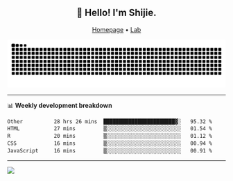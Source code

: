 <h2 align="center">👋 Hello! I'm Shijie.</h2>
<p align="center">
  <a href="https://xu-shi-jie.github.io"> Homepage</a> •
  <a href="https://onodalab.ees.hokudai.ac.jp"> Lab </a>
</p>

![Snake animation](https://github.com/xu-shi-jie/xu-shi-jie/blob/output/github-snake.svg)


-------

📊 **Weekly development breakdown**
<!--START_SECTION:waka-->

```txt
Other          28 hrs 26 mins  ███████████████████████▓░   95.32 %
HTML           27 mins         ▒░░░░░░░░░░░░░░░░░░░░░░░░   01.54 %
R              20 mins         ▒░░░░░░░░░░░░░░░░░░░░░░░░   01.12 %
CSS            16 mins         ▒░░░░░░░░░░░░░░░░░░░░░░░░   00.94 %
JavaScript     16 mins         ▒░░░░░░░░░░░░░░░░░░░░░░░░   00.91 %
```

<!--END_SECTION:waka-->

-------
![](https://komarev.com/ghpvc/?username=xu-shi-jie&style=flat-square&color=blue) 
